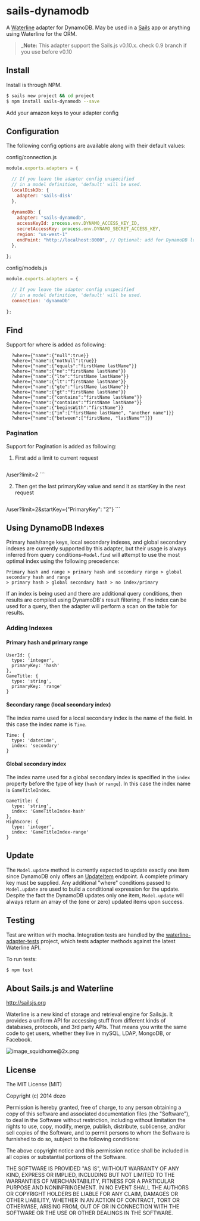 # sails-dynamodb

A [Waterline](https://github.com/balderdashy/waterline) adapter for DynamoDB. May be used in a [Sails](https://github.com/balderdashy/sails) app or anything using Waterline for the ORM.


> _**Note:** This adapter support the Sails.js v0.10.x. check 0.9 branch if you use before v0.10

## Install

Install is through NPM.

```bash
$ sails new project && cd project
$ npm install sails-dynamodb --save
```
Add your amazon keys to your adapter config


## Configuration

The following config options are available along with their default values:

config/connection.js
```javascript
module.exports.adapters = {

  // If you leave the adapter config unspecified 
  // in a model definition, 'default' will be used.
  localDiskDb: {
    adapter: 'sails-disk'
  },
  
  dynamoDb: {
    adapter: "sails-dynamodb",
    accessKeyId: process.env.DYNAMO_ACCESS_KEY_ID,
    secretAccessKey: process.env.DYNAMO_SECRET_ACCESS_KEY,
    region: "us-west-1"
    endPoint: "http://localhost:8000", // Optional: add for DynamoDB local
  },
  
};
```

config/models.js
```javascript
module.exports.adapters = {

  // If you leave the adapter config unspecified 
  // in a model definition, 'default' will be used.
  connection: 'dynamoDb'
  
};
```

## Find
Support for where is added as following:
```
  ?where={"name":{"null":true}}
  ?where={"name":{"notNull":true}}
  ?where={"name":{"equals":"firstName lastName"}}
  ?where={"name":{"ne":"firstName lastName"}}
  ?where={"name":{"lte":"firstName lastName"}}
  ?where={"name":{"lt":"firstName lastName"}}
  ?where={"name":{"gte":"firstName lastName"}}
  ?where={"name":{"gt":"firstName lastName"}}
  ?where={"name":{"contains":"firstName lastName"}}
  ?where={"name":{"contains":"firstName lastName"}}
  ?where={"name":{"beginsWith":"firstName"}}
  ?where={"name":{"in":["firstName lastName", "another name"]}}
  ?where={"name":{"between":["firstName, "lastName""]}}
```

### Pagination
Support for Pagination is added as following:

1. First add a limit to current request

    ```
/user?limit=2
    ```
    
2. Then get the last primaryKey value and send it as startKey in the next request

    ```
/user?limit=2&startKey={"PrimaryKey": "2"}
    ```

## Using DynamoDB Indexes
Primary hash/range keys, local secondary indexes, and global secondary indexes are currently supported by this adapter, but their usage is always inferred from query conditions–`Model.find` will attempt to use the most optimal index using the following precedence:
```
Primary hash and range > primary hash and secondary range > global secondary hash and range
> primary hash > global secondary hash > no index/primary
```
If an index is being used and there are additional query conditions, then results are compiled using DynamoDB's result filtering.  If no index can be used for a query, then the adapter will perform a scan on the table for results.

### Adding Indexes
#### Primary hash and primary range
```
UserId: {
  type: 'integer',
  primaryKey: 'hash'
},
GameTitle: {
  type: 'string',
  primaryKey: 'range'
}
```
#### Secondary range (local secondary index)
The index name used for a local secondary index is the name of the field.  In this case the index name is `Time`.
```
Time: {
  type: 'datetime',
  index: 'secondary'
}
```
#### Global secondary index
The index name used for a global secondary index is specified in the `index` property before the type of key (`hash` or `range`).  In this case the index name is `GameTitleIndex`.
```
GameTitle: {
  type: 'string',
  index: 'GameTitleIndex-hash'
},
HighScore: {
  type: 'integer',
  index: 'GameTitleIndex-range'
}
```

## Update
The `Model.update` method is currently expected to update exactly one item since DynamoDB only offers an [UpdateItem](http://docs.aws.amazon.com/amazondynamodb/latest/APIReference/API_UpdateItem.html) endpoint.  A complete primary key must be supplied.  Any additional "where" conditions passed to `Model.update` are used to build a conditional expression for the update.  Despite the fact the DynamoDB updates only one item, `Model.update` will always return an array of the (one or zero) updated items upon success.

## Testing

Test are written with mocha. Integration tests are handled by the [waterline-adapter-tests](https://github.com/balderdashy/waterline-adapter-tests) project, which tests adapter methods against the latest Waterline API.

To run tests:

```bash
$ npm test
```


## About Sails.js and Waterline
http://sailsjs.org

Waterline is a new kind of storage and retrieval engine for Sails.js.  It provides a uniform API for accessing stuff from different kinds of databases, protocols, and 3rd party APIs.  That means you write the same code to get users, whether they live in mySQL, LDAP, MongoDB, or Facebook.


![image_squidhome@2x.png](http://i.imgur.com/RIvu9.png) 

## License

The MIT License (MIT)

Copyright (c) 2014 dozo

Permission is hereby granted, free of charge, to any person obtaining a copy
 of this software and associated documentation files (the "Software"), to deal
 in the Software without restriction, including without limitation the rights
 to use, copy, modify, merge, publish, distribute, sublicense, and/or sell
 copies of the Software, and to permit persons to whom the Software is
 furnished to do so, subject to the following conditions:

The above copyright notice and this permission notice shall be included in
 all copies or substantial portions of the Software.

THE SOFTWARE IS PROVIDED "AS IS", WITHOUT WARRANTY OF ANY KIND, EXPRESS OR
 IMPLIED, INCLUDING BUT NOT LIMITED TO THE WARRANTIES OF MERCHANTABILITY,
 FITNESS FOR A PARTICULAR PURPOSE AND NONINFRINGEMENT. IN NO EVENT SHALL THE
 AUTHORS OR COPYRIGHT HOLDERS BE LIABLE FOR ANY CLAIM, DAMAGES OR OTHER
 LIABILITY, WHETHER IN AN ACTION OF CONTRACT, TORT OR OTHERWISE, ARISING FROM,
 OUT OF OR IN CONNECTION WITH THE SOFTWARE OR THE USE OR OTHER DEALINGS IN
 THE SOFTWARE.
